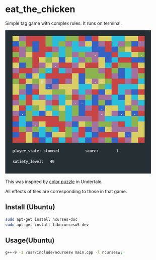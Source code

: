 # eat_the_chicken
Simple tag game with complex rules. It runs on terminal.

![sample](./sample.png)

This was inspired by [color puzzle](https://undertale.fandom.com/wiki/Multicolor_Tile_Puzzle) in Undertale.

All effects of tiles are corresponding to those in that game.

## Install (Ubuntu)

```bash
sudo apt-get install ncurses-doc
sudo apt-get install libncursesw5-dev
```

## Usage(Ubuntu)

```bash
g++-9 -I /usr/include/ncursesw main.cpp -l ncursesw;
```
